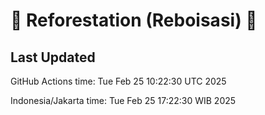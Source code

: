 
# 🌳 Reforestation (Reboisasi) 🌲

## Last Updated

GitHub Actions time: Tue Feb 25 10:22:30 UTC 2025

Indonesia/Jakarta time: Tue Feb 25 17:22:30 WIB 2025
